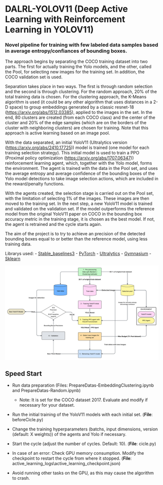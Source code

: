 # DALRL-YOLOV11 (Deep Active Learning with Reinforcement Learning in YOLOV11)

### Novel pipeline for training with few labeled data samples based in average entropy/confiances of bounding boxes.

The approach begins by separating the COCO training dataset into two parts. The first for actually training the Yolo models, and the other, called the Pool, for selecting new images for the training set. In addition, the COCO validation set is used. 


Separation takes place in two ways. The first is through random selection and the second is through clustering. For the random approach, 20% of the total training data is chosen. For the clustering approach, the K-Means algorithm is used (it could be any other algorithm that uses distances in a 2-D space) to group embeddings generated by a classic resnet-18  (https://arxiv.org/abs/1512.03385), applied to the images in the set. In the end, 80 clusters are created (from each COCO class) and the center of the cluster and 20% of the edge samples (which are on the borders of the cluster with neighboring clusters) are chosen for training. Note that this approach is active learning based on an image pool.


With the data separated, an initial YoloV11 (Ultralytics version (https://arxiv.org/abs/2410.17725)) model is trained (one model for each training selection strategy).  This initial model is used to train a PPO (Proximal policy optimization (https://arxiv.org/abs/1707.06347)) reinforcement learning agent, which, together with the Yolo model, forms the environment. The agent is trained with the data in the Pool set, and uses the average entropy and average confidence of the bounding boxes of the Yolo model detections to take image selection actions, which are included in the reward/penalty functions.

With the agents created, the selection stage is carried out on the Pool set, with the limitation of selecting 1% of the images. These images are then moved to the training set. In the next step, a new YoloV11 model is trained and validated on the validation set. If the model outperforms the reference model from the original YoloV11 paper on COCO in the bounding box accuracy metric in the training stage, it is chosen as the best model. If not, the agent is retrained and the cycle starts again.

The aim of the project is to try to achieve an precision of the detected bounding boxes equal to or better than the reference model, using less training data.

Librarys used: 
    - [Stable_baselines3](https://stable-baselines3.readthedocs.io/en/master/)
    - [PyTorch](https://pytorch.org)
    - [Ultralytics](https://github.com/ultralytics/ultralytics)
    - [Gymnasium](https://gymnasium.farama.org/index.html)
    - [Sklearn](https://stable-baselines3.readthedocs.io/en/master/)


![alt text](DALRL-YOLOV11.png)


## Speed Start

- Run data preparation (Files: PrepareDatas-EmbeddingClustering.ipynb and PrepareDatas-Random.ipynb)
    - Note: It is set for the COCO dataset 2017. Evaluate and modify if necessary for your dataset.

- Run the initial training of the YoloV11 models with each initial set. (**File**: beforeCicle.py)

- Change the training hyperparameters (batchs, input dimensions, version (default: X weights)) of the agents and Yolo if necessary.

- Start the cycle (adjust the number of cycles. Default: 10). (**File**: cicle.py)

- In case of an error: Check GPU memory consumption. Modify the checkpoint to restart the cycle from where it stopped. (**File**: active_learning_logs\active_learning_checkpoint.json)

- Avoid running other tasks on the GPU, as this may cause the algorithm to crash.

